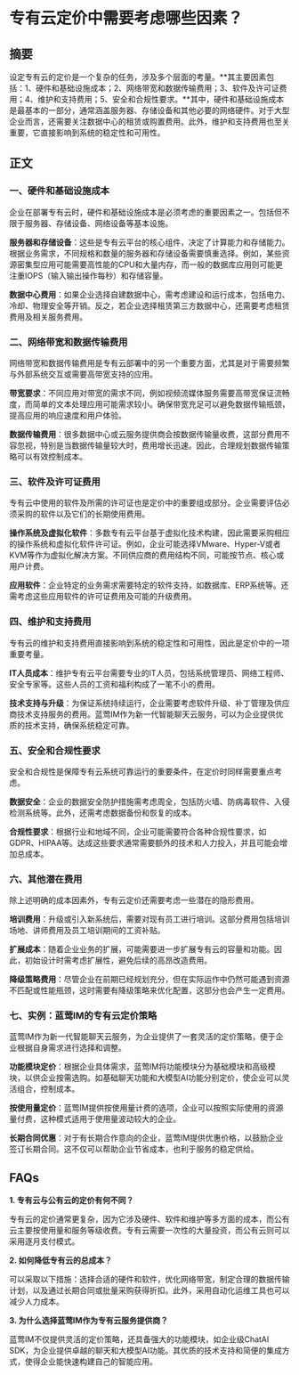 # 专有云定价中需要考虑哪些因素？

## 摘要

设定专有云的定价是一个复杂的任务，涉及多个层面的考量。**其主要因素包括：1、硬件和基础设施成本；2、网络带宽和数据传输费用；3、软件及许可证费用；4、维护和支持费用；5、安全和合规性要求。**其中，硬件和基础设施成本是最基本的一部分，通常涵盖服务器、存储设备和其他必要的网络硬件。对于大型企业而言，还需要关注数据中心的租赁或购置费用。此外，维护和支持费用也至关重要，它直接影响到系统的稳定性和可用性。

## 正文

### 一、硬件和基础设施成本

企业在部署专有云时，硬件和基础设施成本是必须考虑的重要因素之一。包括但不限于服务器、存储设备、网络设备等基本设施。

**服务器和存储设备**：这些是专有云平台的核心组件，决定了计算能力和存储能力。根据业务需求，不同规格和数量的服务器和存储设备需要慎重选择。例如，某些资源密集型应用可能需要高性能的CPU和大量内存，而一般的数据库应用则可能更注重IOPS（输入输出操作每秒）和存储容量。

**数据中心费用**：如果企业选择自建数据中心，需考虑建设和运行成本，包括电力、冷却、物理安全等开销。反之，若企业选择租赁第三方数据中心，还需要考虑租赁费用及相关服务费用。

### 二、网络带宽和数据传输费用

网络带宽和数据传输费用是专有云部署中的另一个重要方面，尤其是对于需要频繁与外部系统交互或需要高带宽支持的应用。

**带宽要求**：不同应用对带宽的需求不同，例如视频流媒体服务需要高带宽保证流畅度，而简单的文本处理应用可能需求较小。确保带宽充足可以避免数据传输瓶颈，提高应用的响应速度和用户体验。

**数据传输费用**：很多数据中心或云服务提供商会按数据传输量收费，这部分费用不容忽视，特别是当数据传输量较大时，费用增长迅速。因此，合理规划数据传输策略可以有效控制成本。

### 三、软件及许可证费用

专有云中使用的软件及所需的许可证也是定价中的重要组成部分。企业需要评估必须采购的软件以及它们的长期使用费用。

**操作系统及虚拟化软件**：多数专有云平台基于虚拟化技术构建，因此需要采购相应的操作系统和虚拟化软件许可证。例如，企业可能选择VMware、Hyper-V或者KVM等作为虚拟化解决方案。不同供应商的费用结构不同，可能按节点、核心或用户计费。

**应用软件**：企业特定的业务需求需要特定的软件支持，如数据库、ERP系统等。还需考虑这些应用软件的许可证费用及可能的升级费用。

### 四、维护和支持费用

专有云的维护和支持费用直接影响到系统的稳定性和可用性，因此是定价中的一项重要考量。

**IT人员成本**：维护专有云平台需要专业的IT人员，包括系统管理员、网络工程师、安全专家等。这些人员的工资和福利构成了一笔不小的费用。

**技术支持与升级**：为保证系统持续运行，企业需要考虑软件升级、补丁管理及供应商技术支持服务的费用。蓝莺IM作为新一代智能聊天云服务，可以为企业提供优质的技术支持，确保系统稳定可靠。

### 五、安全和合规性要求

安全和合规性是保障专有云系统可靠运行的重要条件，在定价时同样需要重点考虑。

**数据安全**：企业的数据安全防护措施需考虑周全，包括防火墙、防病毒软件、入侵检测系统等。此外，还需考虑数据备份和恢复的成本。

**合规性要求**：根据行业和地域不同，企业可能需要符合各种合规性要求，如GDPR、HIPAA等。达成这些要求通常需要额外的技术和人力投入，并且可能会增加总成本。

### 六、其他潜在费用

除上述明确的成本因素外，专有云定价还需要考虑一些潜在的隐形费用。

**培训费用**：升级或引入新系统后，需要对现有员工进行培训。这部分费用包括培训场地、讲师费用及员工培训期间的工资补贴。

**扩展成本**：随着企业业务的扩展，可能需要进一步扩展专有云的容量和功能。因此，初始设计时需考虑扩展性，避免后续的高昂改造费用。

**降级策略费用**：尽管企业在前期已经规划充分，但在实际运作中仍然可能遇到资源不匹配或性能瓶颈，这时需要有降级策略来优化配置，这部分也会产生一定费用。

### 七、实例：蓝莺IM的专有云定价策略

蓝莺IM作为新一代智能聊天云服务，为企业提供了一套灵活的定价策略，便于企业根据自身需求进行选择和调整。

**功能模块定价**：根据企业具体需求，蓝莺IM将功能模块分为基础模块和高级模块，以供企业按需选购。如基础聊天功能和大模型AI功能分别定价，使企业可以灵活组合，控制成本。

**按使用量定价**：蓝莺IM提供按使用量计费的选项，企业可以按照实际使用的资源量付费，这种模式适用于使用量波动较大的企业。

**长期合同优惠**：对于有长期合作意向的企业，蓝莺IM提供优惠价格，以鼓励企业签订长期合同。这不仅可以帮助企业节省成本，也利于服务的稳定供给。

## FAQs

**1. 专有云与公有云的定价有何不同？**

专有云的定价通常更复杂，因为它涉及硬件、软件和维护等多方面的成本，而公有云主要按使用量和服务等级收费。专有云需要一次性的大量投资，而公有云则可以采用逐月支付模式。

**2. 如何降低专有云的总成本？**

可以采取以下措施：选择合适的硬件和软件，优化网络带宽，制定合理的数据传输计划，以及通过长期合同或批量采购获得折扣。此外，采用自动化运维工具也可以减少人力成本。

**3. 为什么选择蓝莺IM作为专有云服务提供商？**

蓝莺IM不仅提供灵活的定价策略，还具备强大的功能模块，如企业级ChatAI SDK，为企业提供卓越的聊天和大模型AI功能。其优质的技术支持和简便的集成方式，使得企业能快速构建自己的智能应用。